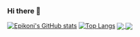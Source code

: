 ### Hi there 👋

<!--

Here are some ideas to get you started:

- 🔭 I’m currently working on ...
- 🌱 I’m currently learning ...
- 👯 I’m looking to collaborate on ...
- 🤔 I’m looking for help with ...
- 💬 Ask me about ...
- 📫 How to reach me: ...
- 😄 Pronouns: ...
- ⚡ Fun fact: ...
-->
[![Epikoni's GitHub stats](https://github-readme-stats.vercel.app/api?username=Epikoni&count_private=true&show_icons=true&theme=dracula)](https://github.com/Epikoni/github-readme-stats)
[![Top Langs](https://github-readme-stats.vercel.app/api/top-langs/?username=Epikoni&layout=compact)](https://github.com/Epikoni/github-readme-stats)
<a href="https://github.com/Epikoni/github-readme-stats">
  <img align="center" src="https://github-readme-stats.vercel.app/api/pin/?username=Epikoni&repo=github-readme-stats" />
</a>
<a href="https://github.com/Epikoni/convoychat">
  <img align="center" src="https://github-readme-stats.vercel.app/api/pin/?username=Epikoni&repo=convoychat" />
</a>
